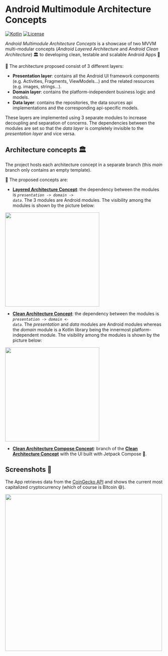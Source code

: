 # Android Multimodule Architecture Concepts

[![Kotlin](https://img.shields.io/badge/kotlin-1.7.10-blue.svg?logo=kotlin)](http://kotlinlang.org)
[![License](https://img.shields.io/github/license/davidepanidev/android-multimodule-architecture-concepts?color=orange)]()

_Android Multimodule Architecture Concepts_ is a showcase of two MVVM multi-modular concepts (_Android Layered Architecture_ and _Android Clean Architecture_) 🏛 to developing clean, testable and scalable Android Apps 📱  

🔎  The architecture proposed consist of 3 different layers:
* **Presentation layer**: contains all the Android UI framework components (e.g. Activities, Fragments, ViewModels...) and the related resources (e.g. images, strings...).
* **Domain layer**: contains the platform-independent business logic and models.
* **Data layer**: contains the repositories, the data sources api implementations and the corresponding api-specific models.

These layers are implemented using 3 separate modules to increase decoupling and separation of concerns. The dependencies between the modules are set so that the _data layer_ is completely invisible to the _presentation layer_ and vice versa.

## Architecture concepts 🏛

The project hosts each architecture concept in a separate branch (this _main_ branch only contains an empty template). 

🔎  The proposed concepts are: 
* [**Layered Architecture Concept**](https://github.com/davidepanidev/android-multimodule-architecture-concepts/tree/layered-architecture-concept): the dependency between the modules is <code>_presentation_ -> _domain_ -> _data_</code>. The 3 modules are Android modules. The visibility among the modules is shown by the picture below:
<img src="https://github.com/davidepanidev/android-multimodule-architecture-concepts/blob/layered-architecture-concept/pictures/layered%20architecture%20-%20modules%20dependencies.png" height="300">

* [**Clean Architecture Concept**](https://github.com/davidepanidev/android-multimodule-architecture-concepts/tree/clean-architecture-concept): the dependency between the modules is <code>_presentation_ -> _domain_ <- _data_</code>. The _presentation_ and _data_ modules are Android modules whereas the _domain_ module is a Kotlin library being the innermost platform-independent module. The visibility among the modules is shown by the picture below:
<img src="https://github.com/davidepanidev/android-multimodule-architecture-concepts/blob/clean-architecture-concept/pictures/clean%20architecture%20-%20modules%20dependencies.png" height="300">

* [**Clean Architecture Compose Concept**](https://github.com/davidepanidev/android-multimodule-architecture-concepts/tree/clean-architecture-compose-concept): branch of the [**Clean Architecture Concept**](https://github.com/davidepanidev/android-multimodule-architecture-concepts/tree/clean-architecture-concept) with the UI built with Jetpack Compose 🚀.
  
  
## Screenshots 📸
  
The App retrieves data from the [CoinGecko API](https://www.coingecko.com/en/api) and shows the current most capitalized cryptocurrency (which of course is Bitcoin 😄).
  
<img src="screenshots/home.png" height="500">
